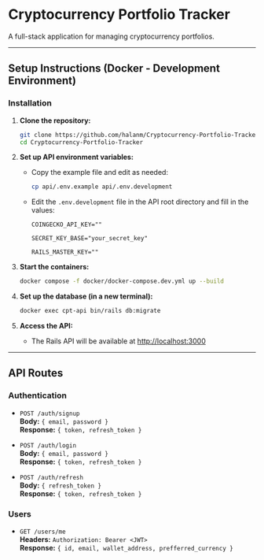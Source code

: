 # Cryptocurrency Portfolio Tracker

A full-stack application for managing cryptocurrency portfolios.

---

## Setup Instructions (Docker - Development Environment)

### Installation

1. **Clone the repository:**
   ```sh
   git clone https://github.com/halanm/Cryptocurrency-Portfolio-Tracker.git
   cd Cryptocurrency-Portfolio-Tracker
   ```

2. **Set up API environment variables:**
   - Copy the example file and edit as needed:
     ```sh
     cp api/.env.example api/.env.development
     ```
   - Edit the `.env.development` file in the API root directory and fill in the values:
     ```
     COINGECKO_API_KEY=""

     SECRET_KEY_BASE="your_secret_key"

     RAILS_MASTER_KEY=""
     ```

3. **Start the containers:**
   ```sh
   docker compose -f docker/docker-compose.dev.yml up --build
   ```

4. **Set up the database (in a new terminal):**
   ```sh
   docker exec cpt-api bin/rails db:migrate
   ```

5. **Access the API:**
   - The Rails API will be available at [http://localhost:3000](http://localhost:3000)

---

## API Routes

### Authentication

- `POST /auth/signup`  
  **Body:** `{ email, password }`  
  **Response:** `{ token, refresh_token }`

- `POST /auth/login`  
  **Body:** `{ email, password }`  
  **Response:** `{ token, refresh_token }`

- `POST /auth/refresh`  
  **Body:** `{ refresh_token }`  
  **Response:** `{ token, refresh_token }`


### Users

- `GET /users/me`  
  **Headers:** `Authorization: Bearer <JWT>`  
  **Response:** `{ id, email, wallet_address, prefferred_currency }`